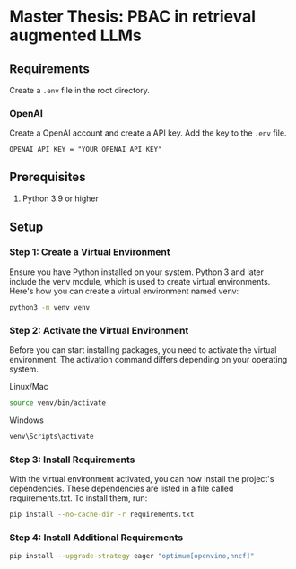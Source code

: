 # Master Thesis: PBAC in retrieval augmented LLMs

## Requirements

Create a ```.env``` file in the root directory.

### OpenAI

Create a OpenAI account and create a API key. Add the key to the ```.env``` file.

```
OPENAI_API_KEY = "YOUR_OPENAI_API_KEY"
```

## Prerequisites

1. Python 3.9 or higher

## Setup

### Step 1: Create a Virtual Environment
Ensure you have Python installed on your system. Python 3 and later include the venv module, which is used to create virtual environments. Here's how you can create a virtual environment named venv:

```bash
python3 -m venv venv
```

### Step 2: Activate the Virtual Environment
Before you can start installing packages, you need to activate the virtual environment. The activation command differs depending on your operating system.

Linux/Mac
```bash
source venv/bin/activate
```

Windows
```bash
venv\Scripts\activate
```

### Step 3: Install Requirements
With the virtual environment activated, you can now install the project's dependencies. These dependencies are listed in a file called requirements.txt. To install them, run:

```bash
pip install --no-cache-dir -r requirements.txt
```

### Step 4: Install Additional Requirements

```bash
pip install --upgrade-strategy eager "optimum[openvino,nncf]"
```